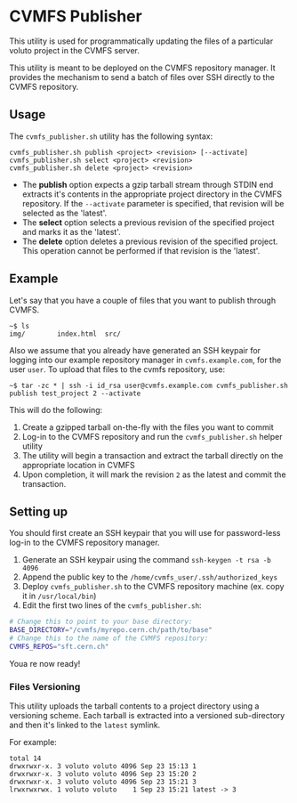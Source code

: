 # CVMFS Publisher

This utility is used for programmatically updating the files of a particular voluto project in the CVMFS server.

This utility is meant to be deployed on the CVMFS repository manager. It provides the mechanism to send a batch of files over SSH directly to the CVMFS repository.

## Usage

The `cvmfs_publisher.sh` utility has the following syntax:

```
cvmfs_publisher.sh publish <project> <revision> [--activate]
cvmfs_publisher.sh select <project> <revision>
cvmfs_publisher.sh delete <project> <revision>
```

* The __publish__ option expects a gzip tarball stream through STDIN end extracts it's contents in the appropriate project directory in the CVMFS repository. If the `--activate` parameter is specified, that revision will be selected as the 'latest'.
* The __select__ option selects a previous revision of the specified project and marks it as the 'latest'.
* The __delete__ option deletes a previous revision of the specified project. This operation cannot be performed if that revision is the 'latest'.

## Example

Let's say that you have a couple of files that you want to publish through CVMFS.

```shell
~$ ls 
img/        index.html  src/
```

Also we assume that you already have generated an SSH keypair for logging into our example repository manager in `cvmfs.example.com`, for the user `user`. To upload that files to the cvmfs repository, use:

```shell
~$ tar -zc * | ssh -i id_rsa user@cvmfs.example.com cvmfs_publisher.sh publish test_project 2 --activate
```

This will do the following:

1. Create a gzipped tarball on-the-fly with the files you want to commit
2. Log-in to the CVMFS repository and run the `cvmfs_publisher.sh` helper utility
3. The utility will begin a transaction and extract the tarball directly on the appropriate location in CVMFS
4. Upon completion, it will mark the revision `2` as the latest and commit the transaction.

## Setting up 

You should first create an SSH keypair that you will use for password-less log-in to the CVMFS repository manager.

1. Generate an SSH keypair using the command `ssh-keygen -t rsa -b 4096`
2. Append the public key to the `/home/cvmfs_user/.ssh/authorized_keys`
3. Deploy `cvmfs_publisher.sh` to the CVMFS repository machine (ex. copy it in `/usr/local/bin`)
4. Edit the first two lines of the `cvmfs_publisher.sh`:

```bash
# Change this to point to your base directory:
BASE_DIRECTORY="/cvmfs/myrepo.cern.ch/path/to/base"
# Change this to the name of the CVMFS repository:
CVMFS_REPOS="sft.cern.ch"
```

Youa re now ready!

### Files Versioning

This utility uploads the tarball contents to a project directory using a versioning scheme. Each tarball is extracted into a versioned sub-directory and then it's linked to the `latest` symlink.

For example:

```
total 14
drwxrwxr-x. 3 voluto voluto 4096 Sep 23 15:13 1
drwxrwxr-x. 3 voluto voluto 4096 Sep 23 15:20 2
drwxrwxr-x. 3 voluto voluto 4096 Sep 23 15:21 3
lrwxrwxrwx. 1 voluto voluto    1 Sep 23 15:21 latest -> 3
```
